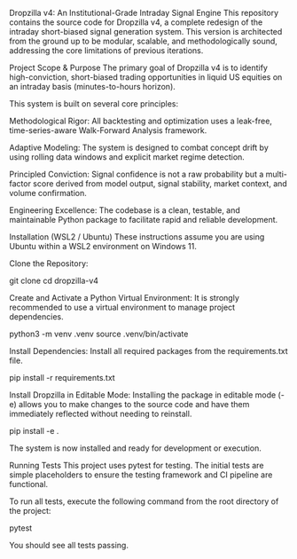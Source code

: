 Dropzilla v4: An Institutional-Grade Intraday Signal Engine
This repository contains the source code for Dropzilla v4, a complete redesign of the intraday short-biased signal generation system. This version is architected from the ground up to be modular, scalable, and methodologically sound, addressing the core limitations of previous iterations.

Project Scope & Purpose
The primary goal of Dropzilla v4 is to identify high-conviction, short-biased trading opportunities in liquid US equities on an intraday basis (minutes-to-hours horizon).

This system is built on several core principles:

Methodological Rigor: All backtesting and optimization uses a leak-free, time-series-aware Walk-Forward Analysis framework.

Adaptive Modeling: The system is designed to combat concept drift by using rolling data windows and explicit market regime detection.

Principled Conviction: Signal confidence is not a raw probability but a multi-factor score derived from model output, signal stability, market context, and volume confirmation.

Engineering Excellence: The codebase is a clean, testable, and maintainable Python package to facilitate rapid and reliable development.

Installation (WSL2 / Ubuntu)
These instructions assume you are using Ubuntu within a WSL2 environment on Windows 11.

Clone the Repository:

git clone <your-private-repo-url>
cd dropzilla-v4

Create and Activate a Python Virtual Environment:
It is strongly recommended to use a virtual environment to manage project dependencies.

python3 -m venv .venv
source .venv/bin/activate

Install Dependencies:
Install all required packages from the requirements.txt file.

pip install -r requirements.txt

Install Dropzilla in Editable Mode:
Installing the package in editable mode (-e) allows you to make changes to the source code and have them immediately reflected without needing to reinstall.

pip install -e .

The system is now installed and ready for development or execution.

Running Tests
This project uses pytest for testing. The initial tests are simple placeholders to ensure the testing framework and CI pipeline are functional.

To run all tests, execute the following command from the root directory of the project:

pytest

You should see all tests passing.
